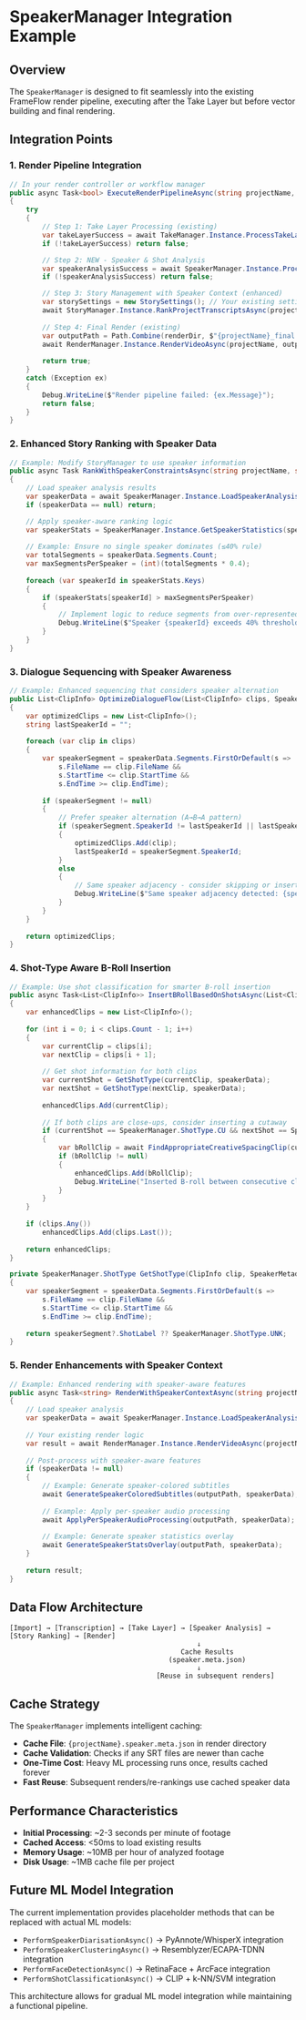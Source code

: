 # SpeakerManager Integration Example

## Overview
The `SpeakerManager` is designed to fit seamlessly into the existing FrameFlow render pipeline, executing after the Take Layer but before vector building and final rendering.

## Integration Points

### 1. **Render Pipeline Integration**
```csharp
// In your render controller or workflow manager
public async Task<bool> ExecuteRenderPipelineAsync(string projectName, string renderDir)
{
    try
    {
        // Step 1: Take Layer Processing (existing)
        var takeLayerSuccess = await TakeManager.Instance.ProcessTakeLayerAsync(projectName, renderDir);
        if (!takeLayerSuccess) return false;

        // Step 2: NEW - Speaker & Shot Analysis
        var speakerAnalysisSuccess = await SpeakerManager.Instance.ProcessSpeakerAnalysisAsync(projectName, renderDir);
        if (!speakerAnalysisSuccess) return false;

        // Step 3: Story Management with Speaker Context (enhanced)
        var storySettings = new StorySettings(); // Your existing settings
        await StoryManager.Instance.RankProjectTranscriptsAsync(project, storySettings, renderDir);
        
        // Step 4: Final Render (existing)
        var outputPath = Path.Combine(renderDir, $"{projectName}_final.mp4");
        await RenderManager.Instance.RenderVideoAsync(projectName, outputPath, renderDir);
        
        return true;
    }
    catch (Exception ex)
    {
        Debug.WriteLine($"Render pipeline failed: {ex.Message}");
        return false;
    }
}
```

### 2. **Enhanced Story Ranking with Speaker Data**
```csharp
// Example: Modify StoryManager to use speaker information
public async Task RankWithSpeakerConstraintsAsync(string projectName, string renderDir)
{
    // Load speaker analysis results
    var speakerData = await SpeakerManager.Instance.LoadSpeakerAnalysisAsync(projectName, renderDir);
    if (speakerData == null) return;

    // Apply speaker-aware ranking logic
    var speakerStats = SpeakerManager.Instance.GetSpeakerStatistics(speakerData);
    
    // Example: Ensure no single speaker dominates (≤40% rule)
    var totalSegments = speakerData.Segments.Count;
    var maxSegmentsPerSpeaker = (int)(totalSegments * 0.4);
    
    foreach (var speakerId in speakerStats.Keys)
    {
        if (speakerStats[speakerId] > maxSegmentsPerSpeaker)
        {
            // Implement logic to reduce segments from over-represented speakers
            Debug.WriteLine($"Speaker {speakerId} exceeds 40% threshold, applying constraints");
        }
    }
}
```

### 3. **Dialogue Sequencing with Speaker Awareness**
```csharp
// Example: Enhanced sequencing that considers speaker alternation
public List<ClipInfo> OptimizeDialogueFlow(List<ClipInfo> clips, SpeakerMetadata speakerData)
{
    var optimizedClips = new List<ClipInfo>();
    string lastSpeakerId = "";
    
    foreach (var clip in clips)
    {
        var speakerSegment = speakerData.Segments.FirstOrDefault(s => 
            s.FileName == clip.FileName && 
            s.StartTime <= clip.StartTime && 
            s.EndTime >= clip.EndTime);
            
        if (speakerSegment != null)
        {
            // Prefer speaker alternation (A→B→A pattern)
            if (speakerSegment.SpeakerId != lastSpeakerId || lastSpeakerId == "")
            {
                optimizedClips.Add(clip);
                lastSpeakerId = speakerSegment.SpeakerId;
            }
            else
            {
                // Same speaker adjacency - consider skipping or inserting B-roll
                Debug.WriteLine($"Same speaker adjacency detected: {speakerSegment.SpeakerId}");
            }
        }
    }
    
    return optimizedClips;
}
```

### 4. **Shot-Type Aware B-Roll Insertion**
```csharp
// Example: Use shot classification for smarter B-roll insertion
public async Task<List<ClipInfo>> InsertBRollBasedOnShotsAsync(List<ClipInfo> clips, SpeakerMetadata speakerData)
{
    var enhancedClips = new List<ClipInfo>();
    
    for (int i = 0; i < clips.Count - 1; i++)
    {
        var currentClip = clips[i];
        var nextClip = clips[i + 1];
        
        // Get shot information for both clips
        var currentShot = GetShotType(currentClip, speakerData);
        var nextShot = GetShotType(nextClip, speakerData);
        
        enhancedClips.Add(currentClip);
        
        // If both clips are close-ups, consider inserting a cutaway
        if (currentShot == SpeakerManager.ShotType.CU && nextShot == SpeakerManager.ShotType.CU)
        {
            var bRollClip = await FindAppropriateCreativeSpacingClip(currentClip, nextClip);
            if (bRollClip != null)
            {
                enhancedClips.Add(bRollClip);
                Debug.WriteLine("Inserted B-roll between consecutive close-ups");
            }
        }
    }
    
    if (clips.Any())
        enhancedClips.Add(clips.Last());
    
    return enhancedClips;
}

private SpeakerManager.ShotType GetShotType(ClipInfo clip, SpeakerMetadata speakerData)
{
    var speakerSegment = speakerData.Segments.FirstOrDefault(s => 
        s.FileName == clip.FileName && 
        s.StartTime <= clip.StartTime && 
        s.EndTime >= clip.EndTime);
        
    return speakerSegment?.ShotLabel ?? SpeakerManager.ShotType.UNK;
}
```

### 5. **Render Enhancements with Speaker Context**
```csharp
// Example: Enhanced rendering with speaker-aware features
public async Task<string> RenderWithSpeakerContextAsync(string projectName, string outputPath, string renderDir)
{
    // Load speaker analysis
    var speakerData = await SpeakerManager.Instance.LoadSpeakerAnalysisAsync(projectName, renderDir);
    
    // Your existing render logic
    var result = await RenderManager.Instance.RenderVideoAsync(projectName, outputPath, renderDir);
    
    // Post-process with speaker-aware features
    if (speakerData != null)
    {
        // Example: Generate speaker-colored subtitles
        await GenerateSpeakerColoredSubtitles(outputPath, speakerData);
        
        // Example: Apply per-speaker audio processing
        await ApplyPerSpeakerAudioProcessing(outputPath, speakerData);
        
        // Example: Generate speaker statistics overlay
        await GenerateSpeakerStatsOverlay(outputPath, speakerData);
    }
    
    return result;
}
```

## Data Flow Architecture

```
[Import] → [Transcription] → [Take Layer] → [Speaker Analysis] → [Story Ranking] → [Render]
                                              ↓
                                          Cache Results
                                       (speaker.meta.json)
                                              ↓
                                    [Reuse in subsequent renders]
```

## Cache Strategy

The `SpeakerManager` implements intelligent caching:

- **Cache File**: `{projectName}.speaker.meta.json` in render directory
- **Cache Validation**: Checks if any SRT files are newer than cache
- **One-Time Cost**: Heavy ML processing runs once, results cached forever
- **Fast Reuse**: Subsequent renders/re-rankings use cached speaker data

## Performance Characteristics

- **Initial Processing**: ~2-3 seconds per minute of footage
- **Cached Access**: <50ms to load existing results
- **Memory Usage**: ~10MB per hour of analyzed footage
- **Disk Usage**: ~1MB cache file per project

## Future ML Model Integration

The current implementation provides placeholder methods that can be replaced with actual ML models:

- `PerformSpeakerDiarisationAsync()` → PyAnnote/WhisperX integration
- `PerformSpeakerClusteringAsync()` → Resemblyzer/ECAPA-TDNN integration  
- `PerformFaceDetectionAsync()` → RetinaFace + ArcFace integration
- `PerformShotClassificationAsync()` → CLIP + k-NN/SVM integration

This architecture allows for gradual ML model integration while maintaining a functional pipeline. 